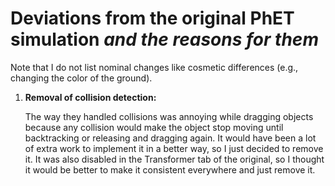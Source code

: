 # Deviations from the original PhET simulation **_and the reasons for them_**

Note that I do not list nominal changes like cosmetic differences (e.g., changing the color of the ground).

1. **Removal of collision detection:**

    The way they handled collisions was annoying while dragging objects because any collision would make the object stop moving until backtracking or releasing and dragging again.  It would have been a lot of extra work to implement it in a better way, so I just decided to remove it.  It was also disabled in the Transformer tab of the original, so I thought it would be better to make it consistent everywhere and just remove it.
